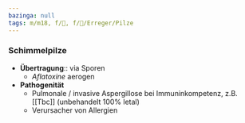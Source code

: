 ```yaml
---
bazinga: null
tags: m/m18, f/🦠, f/🦠/Erreger/Pilze
---
```

### Schimmelpilze
- **Übertragung**:: via Sporen
	- *Aflatoxine* aerogen
- **Pathogenität**
	- Pulmonale / invasive Aspergillose bei Immuninkompetenz, z.B. [[Tbc]] (unbehandelt 100% letal)
	- Verursacher von Allergien